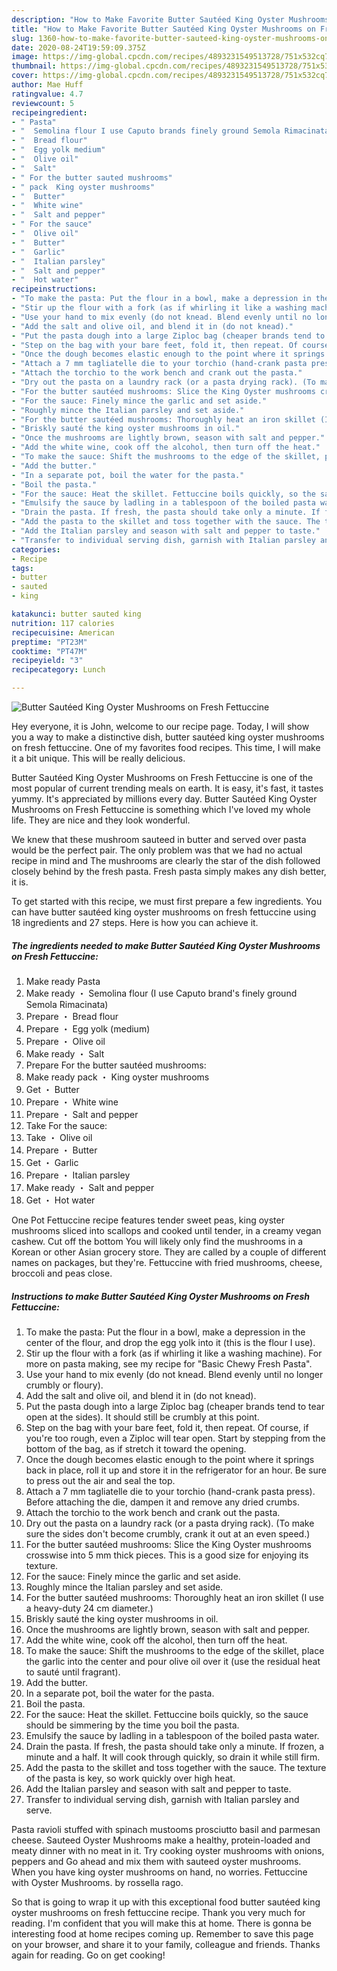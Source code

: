 ```yaml
---
description: "How to Make Favorite Butter Sautéed King Oyster Mushrooms on Fresh Fettuccine"
title: "How to Make Favorite Butter Sautéed King Oyster Mushrooms on Fresh Fettuccine"
slug: 1360-how-to-make-favorite-butter-sauteed-king-oyster-mushrooms-on-fresh-fettuccine
date: 2020-08-24T19:59:09.375Z
image: https://img-global.cpcdn.com/recipes/4893231549513728/751x532cq70/butter-sauteed-king-oyster-mushrooms-on-fresh-fettuccine-recipe-main-photo.jpg
thumbnail: https://img-global.cpcdn.com/recipes/4893231549513728/751x532cq70/butter-sauteed-king-oyster-mushrooms-on-fresh-fettuccine-recipe-main-photo.jpg
cover: https://img-global.cpcdn.com/recipes/4893231549513728/751x532cq70/butter-sauteed-king-oyster-mushrooms-on-fresh-fettuccine-recipe-main-photo.jpg
author: Mae Huff
ratingvalue: 4.7
reviewcount: 5
recipeingredient:
- " Pasta"
- "  Semolina flour I use Caputo brands finely ground Semola Rimacinata"
- "  Bread flour"
- "  Egg yolk medium"
- "  Olive oil"
- "  Salt"
- " For the butter sauted mushrooms"
- " pack  King oyster mushrooms"
- "  Butter"
- "  White wine"
- "  Salt and pepper"
- " For the sauce"
- "  Olive oil"
- "  Butter"
- "  Garlic"
- "  Italian parsley"
- "  Salt and pepper"
- "  Hot water"
recipeinstructions:
- "To make the pasta: Put the flour in a bowl, make a depression in the center of the flour, and drop the egg yolk into it (this is the flour I use)."
- "Stir up the flour with a fork (as if whirling it like a washing machine). For more on pasta making, see my recipe for &#34;Basic Chewy Fresh Pasta&#34;."
- "Use your hand to mix evenly (do not knead. Blend evenly until no longer crumbly or floury)."
- "Add the salt and olive oil, and blend it in (do not knead)."
- "Put the pasta dough into a large Ziploc bag (cheaper brands tend to tear open at the sides). It should still be crumbly at this point."
- "Step on the bag with your bare feet, fold it, then repeat. Of course, if you&#39;re too rough, even a Ziploc will tear open. Start by stepping from the bottom of the bag, as if stretch it toward the opening."
- "Once the dough becomes elastic enough to the point where it springs back in place, roll it up and store it in the refrigerator for an hour. Be sure to press out the air and seal the top."
- "Attach a 7 mm tagliatelle die to your torchio (hand-crank pasta press). Before attaching the die, dampen it and remove any dried crumbs."
- "Attach the torchio to the work bench and crank out the pasta."
- "Dry out the pasta on a laundry rack (or a pasta drying rack). (To make sure the sides don&#39;t become crumbly, crank it out at an even speed.)"
- "For the butter sautéed mushrooms: Slice the King Oyster mushrooms crosswise into 5 mm thick pieces. This is a good size for enjoying its texture."
- "For the sauce: Finely mince the garlic and set aside."
- "Roughly mince the Italian parsley and set aside."
- "For the butter sautéed mushrooms: Thoroughly heat an iron skillet (I use a heavy-duty 24 cm diameter.)"
- "Briskly sauté the king oyster mushrooms in oil."
- "Once the mushrooms are lightly brown, season with salt and pepper."
- "Add the white wine, cook off the alcohol, then turn off the heat."
- "To make the sauce: Shift the mushrooms to the edge of the skillet, place the garlic into the center and pour olive oil over it (use the residual heat to sauté until fragrant)."
- "Add the butter."
- "In a separate pot, boil the water for the pasta."
- "Boil the pasta."
- "For the sauce: Heat the skillet. Fettuccine boils quickly, so the sauce should be simmering by the time you boil the pasta."
- "Emulsify the sauce by ladling in a tablespoon of the boiled pasta water."
- "Drain the pasta. If fresh, the pasta should take only a minute. If frozen, a minute and a half. It will cook through quickly, so drain it while still firm."
- "Add the pasta to the skillet and toss together with the sauce. The texture of the pasta is key, so work quickly over high heat."
- "Add the Italian parsley and season with salt and pepper to taste."
- "Transfer to individual serving dish, garnish with Italian parsley and serve."
categories:
- Recipe
tags:
- butter
- sauted
- king

katakunci: butter sauted king 
nutrition: 117 calories
recipecuisine: American
preptime: "PT23M"
cooktime: "PT47M"
recipeyield: "3"
recipecategory: Lunch

---
```



![Butter Sautéed King Oyster Mushrooms on Fresh Fettuccine](https://img-global.cpcdn.com/recipes/4893231549513728/751x532cq70/butter-sauteed-king-oyster-mushrooms-on-fresh-fettuccine-recipe-main-photo.jpg)

Hey everyone, it is John, welcome to our recipe page. Today, I will show you a way to make a distinctive dish, butter sautéed king oyster mushrooms on fresh fettuccine. One of my favorites food recipes. This time, I will make it a bit unique. This will be really delicious.

Butter Sautéed King Oyster Mushrooms on Fresh Fettuccine is one of the most popular of current trending meals on earth. It is easy, it's fast, it tastes yummy. It's appreciated by millions every day. Butter Sautéed King Oyster Mushrooms on Fresh Fettuccine is something which I've loved my whole life. They are nice and they look wonderful.

We knew that these mushroom sauteed in butter and served over pasta would be the perfect pair. The only problem was that we had no actual recipe in mind and The mushrooms are clearly the star of the dish followed closely behind by the fresh pasta. Fresh pasta simply makes any dish better, it is.


To get started with this recipe, we must first prepare a few ingredients. You can have butter sautéed king oyster mushrooms on fresh fettuccine using 18 ingredients and 27 steps. Here is how you can achieve it.

<!--inarticleads1-->

##### The ingredients needed to make Butter Sautéed King Oyster Mushrooms on Fresh Fettuccine:

1. Make ready  Pasta
1. Make ready  ・ Semolina flour (I use Caputo brand&#39;s finely ground Semola Rimacinata)
1. Prepare  ・ Bread flour
1. Prepare  ・ Egg yolk (medium)
1. Prepare  ・ Olive oil
1. Make ready  ・ Salt
1. Prepare  For the butter sautéed mushrooms:
1. Make ready  pack ・ King oyster mushrooms
1. Get  ・ Butter
1. Prepare  ・ White wine
1. Prepare  ・ Salt and pepper
1. Take  For the sauce:
1. Take  ・ Olive oil
1. Prepare  ・ Butter
1. Get  ・ Garlic
1. Prepare  ・ Italian parsley
1. Make ready  ・ Salt and pepper
1. Get  ・ Hot water


One Pot Fettuccine recipe features tender sweet peas, king oyster mushrooms sliced into scallops and cooked until tender, in a creamy vegan cashew. Cut off the bottom You will likely only find the mushrooms in a Korean or other Asian grocery store. They are called by a couple of different names on packages, but they&#39;re. Fettuccine with fried mushrooms, cheese, broccoli and peas close. 

<!--inarticleads2-->

##### Instructions to make Butter Sautéed King Oyster Mushrooms on Fresh Fettuccine:

1. To make the pasta: Put the flour in a bowl, make a depression in the center of the flour, and drop the egg yolk into it (this is the flour I use).
1. Stir up the flour with a fork (as if whirling it like a washing machine). For more on pasta making, see my recipe for &#34;Basic Chewy Fresh Pasta&#34;.
1. Use your hand to mix evenly (do not knead. Blend evenly until no longer crumbly or floury).
1. Add the salt and olive oil, and blend it in (do not knead).
1. Put the pasta dough into a large Ziploc bag (cheaper brands tend to tear open at the sides). It should still be crumbly at this point.
1. Step on the bag with your bare feet, fold it, then repeat. Of course, if you&#39;re too rough, even a Ziploc will tear open. Start by stepping from the bottom of the bag, as if stretch it toward the opening.
1. Once the dough becomes elastic enough to the point where it springs back in place, roll it up and store it in the refrigerator for an hour. Be sure to press out the air and seal the top.
1. Attach a 7 mm tagliatelle die to your torchio (hand-crank pasta press). Before attaching the die, dampen it and remove any dried crumbs.
1. Attach the torchio to the work bench and crank out the pasta.
1. Dry out the pasta on a laundry rack (or a pasta drying rack). (To make sure the sides don&#39;t become crumbly, crank it out at an even speed.)
1. For the butter sautéed mushrooms: Slice the King Oyster mushrooms crosswise into 5 mm thick pieces. This is a good size for enjoying its texture.
1. For the sauce: Finely mince the garlic and set aside.
1. Roughly mince the Italian parsley and set aside.
1. For the butter sautéed mushrooms: Thoroughly heat an iron skillet (I use a heavy-duty 24 cm diameter.)
1. Briskly sauté the king oyster mushrooms in oil.
1. Once the mushrooms are lightly brown, season with salt and pepper.
1. Add the white wine, cook off the alcohol, then turn off the heat.
1. To make the sauce: Shift the mushrooms to the edge of the skillet, place the garlic into the center and pour olive oil over it (use the residual heat to sauté until fragrant).
1. Add the butter.
1. In a separate pot, boil the water for the pasta.
1. Boil the pasta.
1. For the sauce: Heat the skillet. Fettuccine boils quickly, so the sauce should be simmering by the time you boil the pasta.
1. Emulsify the sauce by ladling in a tablespoon of the boiled pasta water.
1. Drain the pasta. If fresh, the pasta should take only a minute. If frozen, a minute and a half. It will cook through quickly, so drain it while still firm.
1. Add the pasta to the skillet and toss together with the sauce. The texture of the pasta is key, so work quickly over high heat.
1. Add the Italian parsley and season with salt and pepper to taste.
1. Transfer to individual serving dish, garnish with Italian parsley and serve.


Pasta ravioli stuffed with spinach mustooms prosciutto basil and parmesan cheese. Sauteed Oyster Mushrooms make a healthy, protein-loaded and meaty dinner with no meat in it. Try cooking oyster mushrooms with onions, peppers and Go ahead and mix them with sauteed oyster mushrooms. When you have king oyster mushrooms on hand, no worries. Fettuccine with Oyster Mushrooms. by rossella rago. 

So that is going to wrap it up with this exceptional food butter sautéed king oyster mushrooms on fresh fettuccine recipe. Thank you very much for reading. I'm confident that you will make this at home. There is gonna be interesting food at home recipes coming up. Remember to save this page on your browser, and share it to your family, colleague and friends. Thanks again for reading. Go on get cooking!
